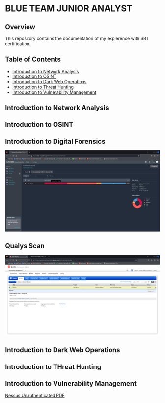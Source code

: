 # BLUE TEAM JUNIOR ANALYST 

## Overview

This repository contains the documentation of my expierence with SBT certification.

## Table of Contents

- [Introduction to Network Analysis](#intoduction-to-network-analysis)
- [Introduction to OSINT](#introduction-to-osint)
- [Introduction to Dark Web Operations](#introduction-to-dark-web-operations)
- [Introduction to Threat Hunting](#introduction-to-threat-hunting)
- [Introduction to Vulnerability Management](#introduction-to-vulnerability-management)

## Introduction to Network Analysis




## Introduction to OSINT










## Introduction to Digital Forensics

<p align="center">
  <img src="https://github.com/Flash028/Flash028/blob/main/Vulnerability%20Assessment/authenticated_scan.png" width="650">
</p>

## Qualys Scan
<p align="center">
  <img src="https://github.com/Flash028/Flash028/blob/main/Vulnerability%20Assessment/qualys-unauthenticated%20scan.png" width="650">
</p>

## Introduction to Dark Web Operations




## Introduction to THreat Hunting




## Introduction to Vulnerability Management


[Nessus Unauthenticated PDF](https://github.com/Flash028/Flash028/blob/main/Vulnerability%20Assessment/nessus_unauthenticated.pdf)


